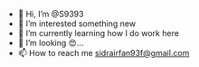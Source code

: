 - 👋 Hi, I’m @S9393
- 👀 I’m interested something new
- 🌱 I’m currently learning how I do work here
- 💞️ I’m looking  😍...
- 📫 How to reach me 
sidrairfan93f@gmail.com 
<!---
S9393/S9393 is a ✨ special ✨ repository because its `README.md` (this file) appears on your GitHub profile.
You can click the Preview link to take a look at your changes.
--->
